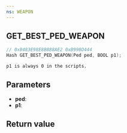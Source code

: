 ```yaml
---
ns: WEAPON
---
```

## GET_BEST_PED_WEAPON

```c
// 0x8483E98E8B888AE2 0xB998D444
Hash GET_BEST_PED_WEAPON(Ped ped, BOOL p1);
```

```
p1 is always 0 in the scripts.  
```

## Parameters
* **ped**: 
* **p1**: 

## Return value
